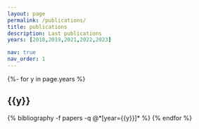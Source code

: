 ```yaml
---
layout: page
permalink: /publications/
title: publications
description: Last publications
years: [2018,2019,2021,2022,2023]

nav: true
nav_order: 1
---
```

<!-- _pages/publications.md -->
<div class="publications">

{%- for y in page.years %}
  <h2 class="year">{{y}}</h2>
  {% bibliography -f papers -q @*[year={{y}}]* %}
{% endfor %}

</div>
